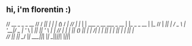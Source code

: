 ## hi, i'm florentin :) 


//   __  _                           _    _          __ 
//  / _|| |                         | |  (_)        / _|
// | |_ | |  ___   _ __  ___  _ __  | |_  _  _ __  | |_ 
// |  _|| | / _ \ | '__|/ _ \| '_ \ | __|| || '_ \ |  _|
// | |  | || (_) || |  |  __/| | | || |_ | || | | || |  
// |_|  |_| \___/ |_|   \___||_| |_| \__||_||_| |_||_|  


<!--
**florentinf/florentinf** is a ✨ _special_ ✨ repository because its `README.md` (this file) appears on your GitHub profile.

Here are some ideas to get you started:

- 🔭 I’m currently working on ...
- 🌱 I’m currently learning ...
- 👯 I’m looking to collaborate on ...
- 🤔 I’m looking for help with ...
- 💬 Ask me about ...
- 📫 How to reach me: ...
- 😄 Pronouns: ...
- ⚡ Fun fact: ...
-->
